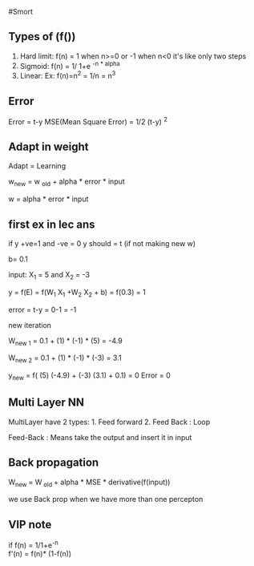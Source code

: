 #Smort 

## Types of (f())
1. Hard limit:
	f(n) = 1 when n>=0
			or -1 when n<0 
		 it's like only two steps
2. Sigmoid:
	f(n) = 1/ 1+e <sup>-n * alpha</sup> 
3.  Linear:
	Ex: f(n)=n<sup>2</sup> = 1/n = n<sup>3</sup>

## Error
Error = t-y
MSE(Mean Square Error) = 1/2 (t-y) <sup>2</sup> 

## Adapt in weight 
Adapt = Learning

w<sub>new</sub> = w <sub>old</sub> + alpha * error * input 

w = alpha * error * input

## first ex in lec ans

if y +ve=1 and -ve = 0
y should = t  (if not making new w)

b= 0.1

input: X<sub>1</sub> = 5  and X<sub>2</sub> = -3 

y = f(E) = f(W<sub>1</sub> X<sub>1</sub> +W<sub>2</sub>  X<sub>2</sub> + b)
= f(0.3) = 1

error = t-y = 0-1 = -1

new iteration

W<sub>new 1</sub> = 0.1 + (1) * (-1) * (5) = -4.9

W<sub>new 2</sub> = 0.1 + (1) * (-1) * (-3) = 3.1 

y<sub>new</sub> = f( (5) (-4.9) + (-3) (3.1) + 0.1) = 0
Error = 0

## Multi Layer NN
MultiLayer have 2 types: 
	1. Feed forward
	2. Feed Back : Loop

Feed-Back : Means take the output and insert it in input 

## Back propagation

W<sub>new </sub> = W<sub> old </sub>  + alpha * MSE * derivative(f(input))

we use Back prop when we have more than one percepton



## VIP note
if f(n) = 1/1+e<sup>-n</sup>  
f'(n) = f(n)* (1-f(n))